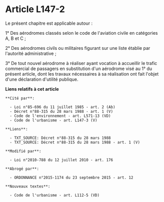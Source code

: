 # Article L147-2

Le présent chapitre est applicable autour : 

1° Des aérodromes classés selon le code de l'aviation civile en catégories A, B et C ; 

2° Des aérodromes civils ou militaires figurant sur une liste établie par l'autorité administrative ; 

3° De tout nouvel aérodrome à réaliser ayant vocation à accueillir le trafic commercial de passagers en substitution d'un
aérodrome visé au 1° du présent article, dont les travaux nécessaires à sa réalisation ont fait l'objet d'une déclaration
d'utilité publique.

**Liens relatifs à cet article**

	**Cité par**:

	  - Loi n°85-696 du 11 juillet 1985 - art. 2 (Ab)
	  - Décret n°88-315 du 28 mars 1988 - art. 1 (V)
	  - Code de l'environnement - art. L571-13 (VD)
	  - Code de l'urbanisme - art. L147-3 (V)

	**Liens**:

	  - TXT_SOURCE: Décret n°88-315 du 28 mars 1988
	  - TXT_SOURCE: Décret n°88-315 du 28 mars 1988 - art. 1 (V)

	**Modifié par**:

	  - Loi n°2010-788 du 12 juillet 2010 - art. 176

	**Abrogé par**:

	  - ORDONNANCE n°2015-1174 du 23 septembre 2015 - art. 12

	**Nouveaux textes**:

	  - Code de l'urbanisme - art. L112-5 (VD)
